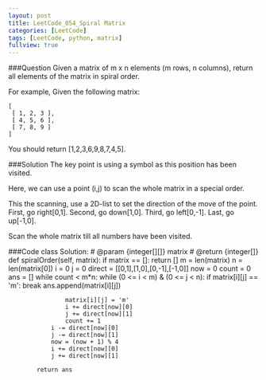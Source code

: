 ```yaml
---
layout: post
title: LeetCode_054_Spiral Matrix
categories: [LeetCode]
tags: [LeetCode, python, matrix]
fullview: true
---
```

###Question
Given a matrix of m x n elements (m rows, n columns), return all elements of the matrix in spiral order.

For example,
Given the following matrix:
	
	[
	 [ 1, 2, 3 ],
	 [ 4, 5, 6 ],
	 [ 7, 8, 9 ]
	]

You should return [1,2,3,6,9,8,7,4,5].

###Solution
The key point is using a symbol as this position has been visited.

Here, we can use a point (i,j) to scan the whole matrix in a special order.

This the scanning, use a 2D-list to set the direction of the move of the point. First, go right[0,1]. Second, go down[1,0]. Third, go left[0,-1]. Last, go up[-1,0].

Scan the whole matrix till all numbers have been visited.

###Code
	class Solution:
	    # @param {integer[][]} matrix
	    # @return {integer[]}
	    def spiralOrder(self, matrix):
	    	if matrix == []:
	    		return []
	        m = len(matrix)
	        n = len(matrix[0])
	        i = 0
	        j = 0
	        direct = [[0,1],[1,0],[0,-1],[-1,0]]
	        now = 0
	        count = 0
	        ans = []
	        while count < m*n:
	        	while (0 <= i < m) & (0 <= j < n):
	        		if matrix[i][j] == 'm':
	        			break
	        		ans.append(matrix[i][j])
	        		
	        		matrix[i][j] = 'm'
	        		i += direct[now][0]
	        		j += direct[now][1]
	        		count += 1
	        	i -= direct[now][0]
	        	j -= direct[now][1]
	        	now = (now + 1) % 4
	          	i += direct[now][0]
	        	j += direct[now][1]      	

	        return ans